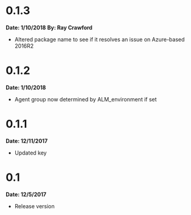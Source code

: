 # 0.1.3
**Date: 1/10/2018**
**By: Ray Crawford**

* Altered package name to see if it resolves an issue on Azure-based 2016R2

# 0.1.2
**Date: 1/10/2018**

* Agent group now determined by ALM_environment if set

# 0.1.1
**Date: 12/11/2017**

* Updated key

# 0.1
**Date: 12/5/2017**

* Release version
